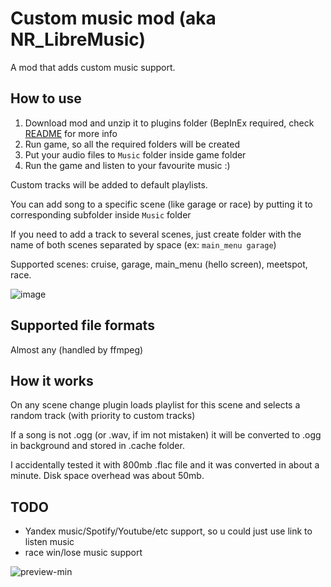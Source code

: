# Custom music mod (aka NR_LibreMusic)

A mod that adds custom music support.

## How to use
1. Download mod and unzip it to plugins folder (BepInEx required, check [README](https://github.com/Scoolnik/SK.NRMods/blob/master/README.md) for more info
2. Run game, so all the required folders will be created
3. Put your audio files to `Music` folder inside game folder
4. Run the game and listen to your favourite music :)
 
Custom tracks will be added to default playlists. 

You can add song to a specific scene (like garage or race) by putting it to corresponding subfolder inside `Music` folder

If you need to add a track to several scenes, just create folder with the name of both scenes separated by space (ex: `main_menu garage`)

Supported scenes: cruise, garage, main_menu (hello screen), meetspot, race.

![image](https://github.com/user-attachments/assets/1cd47e76-6cf5-4553-af4f-92d42e75801d)

## Supported file formats
Almost any (handled by ffmpeg)

## How it works
On any scene change plugin loads playlist for this scene and selects a random track (with priority to custom tracks)

If a song is not .ogg (or .wav, if im not mistaken) it will be converted to .ogg in background and stored in .cache folder.

I accidentally tested it with 800mb .flac file and it was converted in about a minute. Disk space overhead was about 50mb.

## TODO
- Yandex music/Spotify/Youtube/etc support, so u could just use link to listen music
- race win/lose music support

![preview-min](https://github.com/user-attachments/assets/ca6d8314-a099-4054-90fc-88d061381012)

